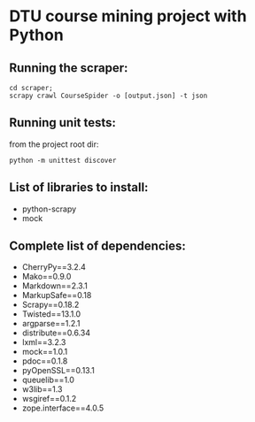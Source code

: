 DTU course mining project with Python
==============

Running the scraper:
--------------
    cd scraper;
    scrapy crawl CourseSpider -o [output.json] -t json


Running unit tests:
--------------
from the project root dir:

    python -m unittest discover


List of libraries to install:
--------------
- python-scrapy
- mock

Complete list of dependencies:
--------------
- CherryPy==3.2.4
- Mako==0.9.0
- Markdown==2.3.1
- MarkupSafe==0.18
- Scrapy==0.18.2
- Twisted==13.1.0
- argparse==1.2.1
- distribute==0.6.34
- lxml==3.2.3
- mock==1.0.1
- pdoc==0.1.8
- pyOpenSSL==0.13.1
- queuelib==1.0
- w3lib==1.3
- wsgiref==0.1.2
- zope.interface==4.0.5

